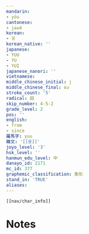 ```yaml
---
mandarin:
- yóu
cantonese:
- jau4
korean:
- 유
korean_native: ''
japanese:
- YUU
- YU
- YUI
japanese_nanori: ''
vietnamese:
middle_chinese_initial: j
middle_chinese_final: ɨu
stroke_count: '5'
radical: 田
skip_number: 4-5-2
grade_level: 2
pos: ''
english:
- from
- since
羅馬字: yuu
韓文: '[[윳]]'
joyo_level: '3'
hsk_level: ''
hanmun_edu_level: 中
danayo_id: 2171
mc_id: 377
graphemic_classification: 象形
stand_in: 'TRUE'
aliases:
---
```

```meta-bind-embed
[[nav/char_info]]
```

# Notes
